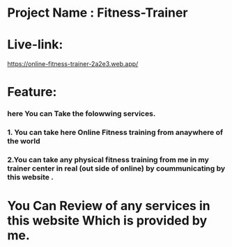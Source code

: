 # Project Name : Fitness-Trainer


# Live-link:
 https://online-fitness-trainer-2a2e3.web.app/

 # Feature:

 ### here You can Take the folowwing services.

 ### 1. You can take here Online Fitness training from anaywhere of the world

 ### 2.You can take any physical fitness training from me in my trainer center in real (out side of online) by coummunicating by this website . 

 # You Can Review of any services in this website Which is provided by me. 